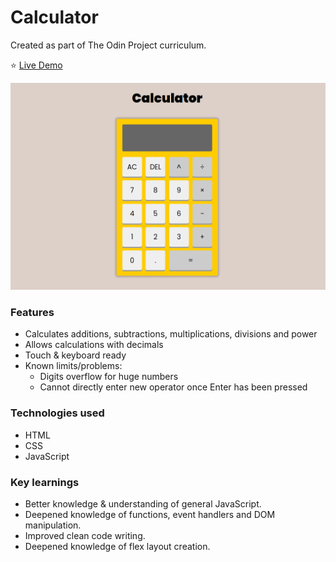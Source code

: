 # Calculator

Created as part of The Odin Project curriculum.

⭐ [Live Demo](https://mrsmania.github.io/calculator/)

![App Preview](https://github.com/mrsmania/calculator/blob/05ab75cb3e7c8bd5f4d98e09cd19ec1bd6257a01/img/image.png)

### Features
* Calculates additions, subtractions, multiplications, divisions and power
* Allows calculations with decimals
* Touch & keyboard ready
* Known limits/problems:
  * Digits overflow for huge numbers
  * Cannot directly enter new operator once Enter has been pressed
  

### Technologies used
* HTML
* CSS
* JavaScript

### Key learnings
* Better knowledge & understanding of general JavaScript.
* Deepened knowledge of functions, event handlers and DOM manipulation.
* Improved clean code writing.
* Deepened knowledge of flex layout creation.
